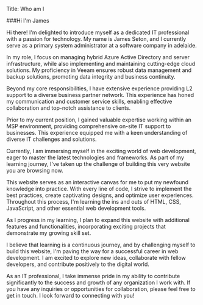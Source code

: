 Title: Who am I

###Hi I'm James

Hi there! I'm delighted to introduce myself as a dedicated IT professional with a passion for technology. My name is James Seton, and I currently serve as a primary system administrator at a software company in adelaide.

In my role, I focus on managing hybrid Azure Active Directory and server infrastructure, while also implementing and maintaining cutting-edge cloud solutions. My proficiency in Veeam ensures robust data management and backup solutions, promoting data integrity and business continuity.

Beyond my core responsibilities, I have extensive experience providing L2 support to a diverse business partner network. This experience has honed my communication and customer service skills, enabling effective collaboration and top-notch assistance to clients.

Prior to my current position, I gained valuable expertise working within an MSP environment, providing comprehensive on-site IT support to businesses. This experience equipped me with a keen understanding of diverse IT challenges and solutions.

Currently, I am immersing myself in the exciting world of web development, eager to master the latest technologies and frameworks. As part of my learning journey, I've taken up the challenge of building this very website you are browsing now.

This website serves as an interactive canvas for me to put my newfound knowledge into practice. With every line of code, I strive to implement the best practices, create captivating designs, and optimize user experiences. Throughout this process, I'm learning the ins and outs of HTML, CSS, JavaScript, and other essential web development tools.

As I progress in my learning, I plan to expand this website with additional features and functionalities, incorporating exciting projects that demonstrate my growing skill set.

I believe that learning is a continuous journey, and by challenging myself to build this website, I'm paving the way for a successful career in web development. I am excited to explore new ideas, collaborate with fellow developers, and contribute positively to the digital world.

As an IT professional, I take immense pride in my ability to contribute significantly to the success and growth of any organization I work with. If you have any inquiries or opportunities for collaboration, please feel free to get in touch. I look forward to connecting with you!
